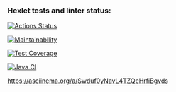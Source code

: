 ### Hexlet tests and linter status:
[![Actions Status](https://github.com/Turich79/java-project-71/actions/workflows/hexlet-check.yml/badge.svg)](https://github.com/Turich79/java-project-71/actions)

[![Maintainability](https://api.codeclimate.com/v1/badges/ee99a9660e1db9665a52/maintainability)](https://codeclimate.com/github/Turich79/java-project-71/maintainability)

[![Test Coverage](https://api.codeclimate.com/v1/badges/ee99a9660e1db9665a52/test_coverage)](https://codeclimate.com/github/Turich79/java-project-71/test_coverage)

[![Java CI](https://github.com/Turich79/java-project-71/actions/workflows/main.yml/badge.svg)](https://github.com/Turich79/java-project-71/actions/workflows/main.yml)

https://asciinema.org/a/Swduf0yNavL4TZQeHrfiBgvds